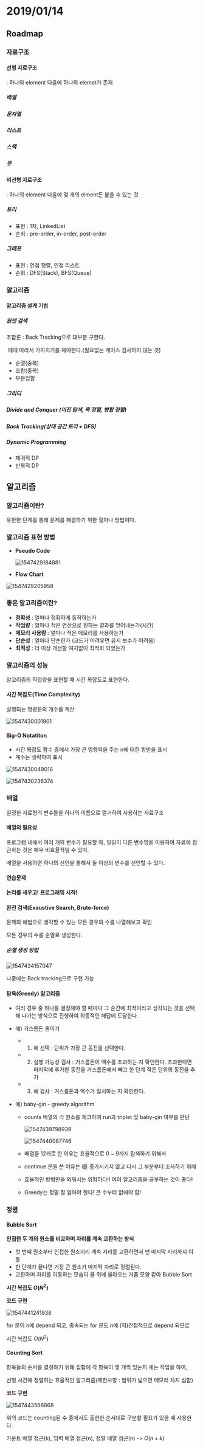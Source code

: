 # 2019/01/14

## Roadmap

### 자료구조

#### 선형 자료구조

: 하나의 element 다음에 하나의 elemet가 존재

##### **배열**

##### **문자열**

##### **리스트**

##### **스택**

##### **큐**

#### 비선형 자료구조

: 하나의 element 다음에 몇 개의 elment든 붙을 수 있는 것

##### 트리

* 표현 : 1차, LinkedList
* 순회 : pre-order, in-order, post-order

##### 그래프

* 표현 : 인접 행렬, 인접 리스트
* 순회 : DFS(Stack), BFS(Queue)

### 알고리즘

#### 알고리즘 설계 기법

##### **완전 검색**

조합론 : 	Back Tracking으로 대부분 구한다.

​		때에 따라서 가지치기를 해야한다.(필요없는 케이스 검사하지 않는 것)		

* 순열(중복)
* 조합(중복)
* 부분집합

##### **그리디**

##### **Divide and Conquer** (이진 탐색, 퀵 정렬, 병합 정렬)

##### **Back Tracking**(상태 공간 트리 + DFS)

##### **Dynamic Programming** 

* 재귀적 DP
* 반복적 DP

## 알고리즘

### 알고리즘이란?

유한한 단계를 통해 문제를 해결하기 위한 절차나 방법이다.

### 알고리즘 표현 방법

* **Pseudo Code**

  ![1547429184881](assets/1547429184881.png)

* **Flow Chart**

![1547429205958](assets/1547429205958.png)

### 좋은 알고리즘이란?

* **정확성** : 얼마나 정확하게 동작하는가
* **작업량** : 얼마나 적은 연산으로 원하는 결과를 얻어내는가(시간)
* **메모리 사용량** : 얼마나 적은 메모리를 사용하는가
* **단순성** : 얼마나 단순한가 (코드가 어려우면 유지 보수가 어려움)
* **최적성** : 더 이상 개선할 여지없이 최적화 되었는가

### 알고리즘의 성능

알고리즘의 작업량을 표현할 때 시간 복잡도로 표현한다. 

#### 시간 복잡도(Time Complexity)

실행되는 명령문의 개수를 계산

![1547430001901](assets/1547430001901.png)

#### Big-O Notatiton

* 시간 복잡도 함수 중에서 가장 큰 영향력을 주는 n에 대한 항만을 표시
* 계수는 생략하여 표시

![1547430049016](assets/1547430049016.png)

![1547430236374](assets/1547430236374.png)

### 배열

일정한 자료형의 변수들을 하나의 이름으로 열거하여 사용하는 자료구조

#### 배열의 필요성

프로그램 내에서 여러 개의 변수가 필요할 때, 일일이 다른 변수명을 이용하여 자료에 접근하는 것은 매우 비효율적일 수 있따.

배열을 사용하면 하나의 선언을 통해서 둘 이상의 변수를 선언할 수 있다.

#### 연습문제

**논리를 세우고! 프로그래밍 시작!** 

#### 완전 검색(Exaustive Search, Brute-force)

문제의 해법으로 생각할 수 있는 모든 경우의 수를 나열해보고 확인

모든 경우의 수를 순열로 생성한다.

##### 순열 생성 방법

![1547434157047](assets/1547434157047.png)

나중에는 Back tracking으로 구현 가능

#### 탐욕(Greedy) 알고리즘

* 여러 경우 중 하나를 결정해야 할 때마다 그 순간에 최적이라고 생각되는 것을 선택해 나가는 방식으로 진행하여 최종적인 해답에 도달한다.

* 예) 거스름돈 줄이기
  * 1) 해 선택 : 단위가 가장 큰 동전을 선택한다.
  * 2) 실행 가능성 검사 : 거스름돈이 액수를 초과하는 지 확인한다. 초과한다면 마지막에 추가한 동전을 거스름돈에서 빼고 한 단계 작은 단위의 동전을 추가
  * 3) 해 검사 : 거스름돈과 액수가 일치하는 지 확인한다.

* 예) baby-gin - greedy algorithm

  * counts 배열의 각 원소를 체크하여 run과 triplet 및 baby-gin 여부를 판단

    ![1547439798939](assets/1547439798939.png)

    

    ![1547440087746](assets/1547440087746.png)

  * 배열을 12개로 한 이유는 효율적으로 0 ~ 9까지 탐색하기 위해서

  * continue 문을 쓴 이유는 i를 증가시키지 않고 다시 그 부분부터 조사하기 위해

  * 효율적인 방법만을 외워서는 위험하다!! 여러 알고리즘을 공부하는 것이 좋다!

  * Greedy는 정말 잘 알아야 한다! 큰 수부터 없애야 함!

### 정렬

#### Bubble Sort

**인접한 두 개의 원소를 비교하며 자리를 계속 교환하는 방식**

* 첫 번째 원소부터 인접한 원소끼리 계속 자리를 교환하면서 맨 마지막 자리까지 이동
* 한 단계가 끝나면 가장 큰 원소가 마지막 자리로 정렬된다.
* 교환하며 자리를 이동하는 모습이 물 위에 올라오는 거품 모양 같아 Bubble Sort

**시간 복잡도 $O(N^2)​$**

**코드 구현**

![1547441241938](assets/1547441241938.png)

for 문이 n에 depend 되고, 종속되는 for 문도 n에 (직)간접적으로 depend 되므로

시간 복잡도 $O(N^2)​$

#### Counting Sort

항목들의 순서를 결정하기 위해 집합에 각 항목이 몇 개씩 있는지 세는 작업을 하여,

선형 시간에 정렬하는 효율적인 알고리즘(제한사항 : 범위가 넓으면 메모리 차지 심함)

**코드 구현**

![1547443566868](assets/1547443566868.png)

위의 코드는 counting된 수 중에서도 출현한 순서대로 구분할 필요가 있을 때 사용한다.

카운트 배열 접근(k), 입력 배열 접근(n), 정렬 배열 접근(n) -> $O(n+k)$ 